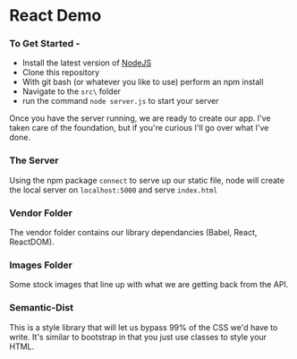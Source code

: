 # React Demo

### To Get Started -
* Install the latest version of [NodeJS](https://nodejs.org/en/download/)
* Clone this repository
* With git bash (or whatever you like to use) perform an npm install
* Navigate to the `src\` folder
* run the command `node server.js` to start your server

Once you have the server running, we are ready to create our app. I've taken care of the foundation, but if you're curious I'll go over what I've done.

### The Server

Using the npm package `connect` to serve up our static file, node will create the local server on `localhost:5000` and serve `index.html`

### Vendor Folder

The vendor folder contains our library dependancies (Babel, React, ReactDOM).

### Images Folder

Some stock images that line up with what we are getting back from the API.

### Semantic-Dist

This is a style library that will let us bypass 99% of the CSS we'd have to write. It's similar to bootstrap in that you just use classes to style your HTML.